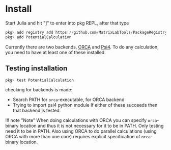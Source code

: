 # Install

Start Julia and hit "]" to enter into pkg REPL, after that type

```julia
pkg> add registry add https://github.com/MatrixLabTools/PackageRegistry
pkg> add PotentialCalculation
```

Currently there are two backends, [ORCA](https://orcaforum.kofo.mpg.de)
and [Psi4](http://www.psicode.org/). To do any calculation, you need to have
at least one of these installed.

## Testing installation

```julia
pkg> test PotentialCalculation
```

checking for backends is made:

- Search PATH for `orca`-executable, for ORCA backend
- Trying to import psi4 python module
If either of these succeeds then that backend is tested.

!!! note "Note"
    When doing calculations with ORCA you can specify `orca`-binary location and
    thus it is not necessary for it to be in PATH. Only testing need it to be in
    PATH. Also using ORCA to do parallel calculations (using ORCA with more than
    one core) requires explicit specification of `orca`-binary location.
